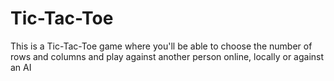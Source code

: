 # Tic-Tac-Toe
This is a Tic-Tac-Toe game where you'll be able to choose the number of rows and columns and play against another person online, locally or against an AI
